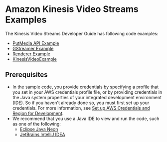 # Amazon Kinesis Video Streams Examples<a name="examples"></a>

The Kinesis Video Streams Developer Guide has following code examples:
+ [PutMedia API Example](examples-putmedia.md)
+ [GStreamer Example](examples-gstreamer.md)
+ [Renderer Example](examples-renderer.md)
+ [KinesisVideoExample](parser-library-write.md#parser-library-write-example)

## Prerequisites<a name="examples-prerequisites"></a>
+ In the sample code, you provide credentials by specifying a profile that you set in your AWS credentials profile file, or by providing credentials in the Java system properties of your integrated development environment \(IDE\)\. So if you haven't already done so, you must first set up your credentials\. For more information, see [Set up AWS Credentials and Region for Development](http://docs.aws.amazon.com/sdk-for-java/v1/developer-guide/setup-credentials.html)\.
+ We recommend that you use a Java IDE to view and run the code, such as one of the following:
  + [Eclipse Java Neon](http://www.eclipse.org/downloads/packages/eclipse-ide-java-developers/neon3)
  + [JetBrains IntelliJ IDEA](https://www.jetbrains.com/idea/)